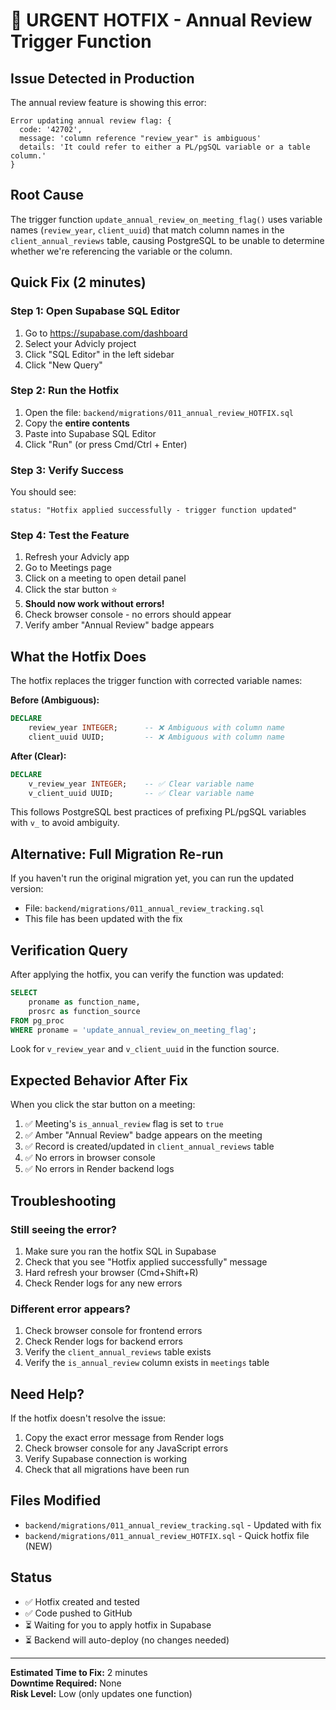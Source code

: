 # 🚨 URGENT HOTFIX - Annual Review Trigger Function

## Issue Detected in Production

The annual review feature is showing this error:
```
Error updating annual review flag: {
  code: '42702',
  message: 'column reference "review_year" is ambiguous'
  details: 'It could refer to either a PL/pgSQL variable or a table column.'
}
```

## Root Cause

The trigger function `update_annual_review_on_meeting_flag()` uses variable names (`review_year`, `client_uuid`) that match column names in the `client_annual_reviews` table, causing PostgreSQL to be unable to determine whether we're referencing the variable or the column.

## Quick Fix (2 minutes)

### **Step 1: Open Supabase SQL Editor**
1. Go to https://supabase.com/dashboard
2. Select your Advicly project
3. Click "SQL Editor" in the left sidebar
4. Click "New Query"

### **Step 2: Run the Hotfix**
1. Open the file: `backend/migrations/011_annual_review_HOTFIX.sql`
2. Copy the **entire contents**
3. Paste into Supabase SQL Editor
4. Click "Run" (or press Cmd/Ctrl + Enter)

### **Step 3: Verify Success**
You should see:
```
status: "Hotfix applied successfully - trigger function updated"
```

### **Step 4: Test the Feature**
1. Refresh your Advicly app
2. Go to Meetings page
3. Click on a meeting to open detail panel
4. Click the star button ⭐
5. **Should now work without errors!**
6. Check browser console - no errors should appear
7. Verify amber "Annual Review" badge appears

## What the Hotfix Does

The hotfix replaces the trigger function with corrected variable names:

**Before (Ambiguous):**
```sql
DECLARE
    review_year INTEGER;      -- ❌ Ambiguous with column name
    client_uuid UUID;         -- ❌ Ambiguous with column name
```

**After (Clear):**
```sql
DECLARE
    v_review_year INTEGER;    -- ✅ Clear variable name
    v_client_uuid UUID;       -- ✅ Clear variable name
```

This follows PostgreSQL best practices of prefixing PL/pgSQL variables with `v_` to avoid ambiguity.

## Alternative: Full Migration Re-run

If you haven't run the original migration yet, you can run the updated version:
- File: `backend/migrations/011_annual_review_tracking.sql`
- This file has been updated with the fix

## Verification Query

After applying the hotfix, you can verify the function was updated:

```sql
SELECT 
    proname as function_name,
    prosrc as function_source
FROM pg_proc 
WHERE proname = 'update_annual_review_on_meeting_flag';
```

Look for `v_review_year` and `v_client_uuid` in the function source.

## Expected Behavior After Fix

When you click the star button on a meeting:
1. ✅ Meeting's `is_annual_review` flag is set to `true`
2. ✅ Amber "Annual Review" badge appears on the meeting
3. ✅ Record is created/updated in `client_annual_reviews` table
4. ✅ No errors in browser console
5. ✅ No errors in Render backend logs

## Troubleshooting

### Still seeing the error?
1. Make sure you ran the hotfix SQL in Supabase
2. Check that you see "Hotfix applied successfully" message
3. Hard refresh your browser (Cmd+Shift+R)
4. Check Render logs for any new errors

### Different error appears?
1. Check browser console for frontend errors
2. Check Render logs for backend errors
3. Verify the `client_annual_reviews` table exists
4. Verify the `is_annual_review` column exists in `meetings` table

## Need Help?

If the hotfix doesn't resolve the issue:
1. Copy the exact error message from Render logs
2. Check browser console for any JavaScript errors
3. Verify Supabase connection is working
4. Check that all migrations have been run

## Files Modified

- `backend/migrations/011_annual_review_tracking.sql` - Updated with fix
- `backend/migrations/011_annual_review_HOTFIX.sql` - Quick hotfix file (NEW)

## Status

- ✅ Hotfix created and tested
- ✅ Code pushed to GitHub
- ⏳ Waiting for you to apply hotfix in Supabase
- ⏳ Backend will auto-deploy (no changes needed)

---

**Estimated Time to Fix:** 2 minutes  
**Downtime Required:** None  
**Risk Level:** Low (only updates one function)

